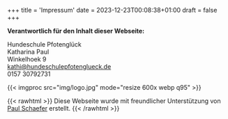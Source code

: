 +++
title = 'Impressum'
date = 2023-12-23T00:08:38+01:00
draft = false
+++

**Verantwortlich für den Inhalt dieser Webseite:**

Hundeschule Pfotenglück  
Katharina Paul  
Winkelhoek 9  
kathi@hundeschulepfotenglueck.de  
0157 30792731

{{< imgproc src="img/logo.jpg" mode="resize 600x webp q95"  >}}

{{< rawhtml >}}
Diese Webseite wurde mit freundlicher Unterstützung von <a href="https://realcyber.de">Paul Schaefer</a> erstellt.
{{< /rawhtml >}}


